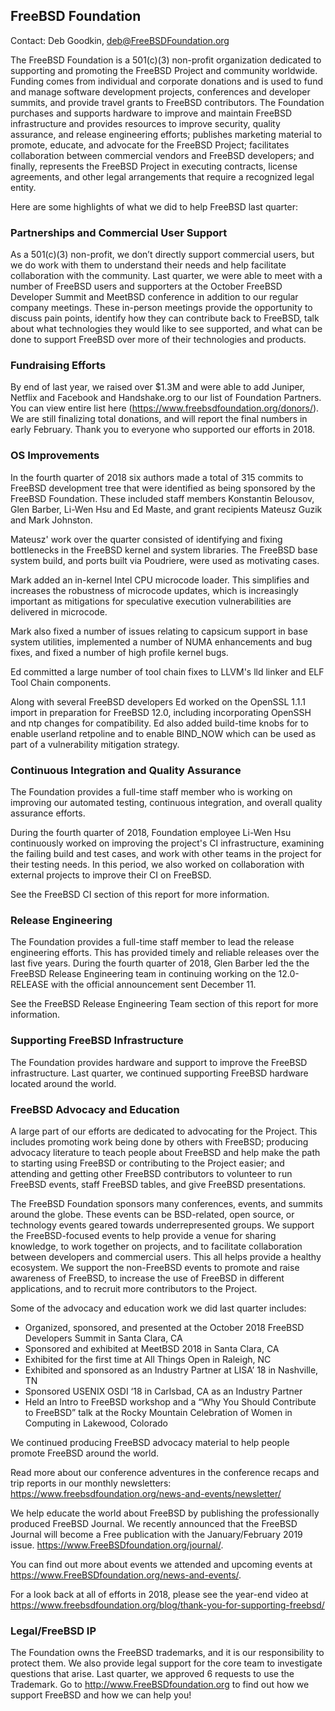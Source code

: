 ## FreeBSD Foundation ##

Contact: Deb Goodkin, <deb@FreeBSDFoundation.org>

The FreeBSD Foundation is a 501(c)(3) non-profit organization dedicated to supporting and promoting the FreeBSD Project and community worldwide. Funding comes from individual and corporate donations and is used to fund and manage software development projects, conferences and developer summits, and provide travel grants to FreeBSD contributors. The Foundation purchases and supports hardware to improve and maintain FreeBSD infrastructure and provides resources to improve security, quality assurance, and release engineering efforts; publishes marketing material to promote, educate, and advocate for the FreeBSD Project; facilitates collaboration between commercial vendors and FreeBSD developers; and finally, represents the FreeBSD Project in executing contracts, license agreements, and other legal arrangements that require a recognized legal entity.

Here are some highlights of what we did to help FreeBSD last quarter:

### Partnerships and Commercial User Support ###

As a 501(c)(3) non-profit, we don’t directly support commercial users, but we do work with them to understand their needs and help facilitate collaboration with the community. Last quarter, we were able to meet with a number of FreeBSD users and supporters at the October FreeBSD Developer Summit and MeetBSD conference in addition to our regular company meetings.  These in-person meetings provide the opportunity to discuss pain points, identify how they can contribute back to FreeBSD, talk about what technologies they would like to see supported, and what can be done to support FreeBSD over more of their technologies and products.

### Fundraising Efforts ###

By end of last year, we raised over $1.3M and were able to add Juniper, Netflix and Facebook and Handshake.org to our list of Foundation Partners. You can view entire list here (https://www.freebsdfoundation.org/donors/). We are still finalizing total donations, and will report the final numbers in early February. Thank you to everyone who supported our efforts in 2018. 

### OS Improvements ###

In the fourth quarter of 2018 six authors made a total of 315 commits to FreeBSD development tree that were identified as being sponsored by the FreeBSD Foundation. These included staff members Konstantin Belousov, Glen Barber, Li-Wen Hsu and Ed Maste, and grant recipients Mateusz Guzik and Mark Johnston.

Mateusz' work over the quarter consisted of identifying and fixing bottlenecks in the FreeBSD kernel and system libraries. The FreeBSD base system build, and ports built via Poudriere, were used as motivating cases.

Mark added an in-kernel Intel CPU microcode loader. This simplifies and increases the robustness of microcode updates, which is increasingly important as mitigations for speculative execution vulnerabilities are delivered in microcode.

Mark also fixed a number of issues relating to capsicum support in base system utilities, implemented a number of NUMA enhancements and bug fixes, and fixed a number of high profile kernel bugs.

Ed committed a large number of tool chain fixes to LLVM's lld linker and ELF Tool Chain components.

Along with several FreeBSD developers Ed worked on the OpenSSL 1.1.1 import in preparation for FreeBSD 12.0, including incorporating OpenSSH and ntp changes for compatibility. Ed also added build-time knobs for to enable userland retpoline and to enable BIND_NOW which
can be used as part of a vulnerability mitigation strategy.

### Continuous Integration and Quality Assurance ###

The Foundation provides a full-time staff member who is working on improving our automated testing, continuous integration, and overall quality assurance efforts.

During the fourth quarter of 2018, Foundation employee Li-Wen Hsu continuously worked on improving the project's CI infrastructure, examining the failing build and test cases, and work with other teams in the project for their testing needs. In this period, we also worked on collaboration with external projects to improve their CI on FreeBSD.

See the FreeBSD CI section of this report for more information.

### Release Engineering ###

The Foundation provides a full-time staff member to lead the release engineering efforts. This has provided timely and reliable releases over the last five years. During the fourth quarter of 2018, Glen Barber led the the FreeBSD Release Engineering team in continuing working on the 12.0-RELEASE with the official announcement sent December 11.

See the FreeBSD Release Engineering Team section of this report for more
information.

### Supporting FreeBSD Infrastructure ### 

The Foundation provides hardware and support to improve the FreeBSD infrastructure. Last quarter, we continued supporting FreeBSD hardware located around the world.

### FreeBSD Advocacy and Education ###

A large part of our efforts are dedicated to advocating for the Project. This includes promoting work being done by others with FreeBSD; producing advocacy literature to teach people about FreeBSD and help make the path to starting using FreeBSD or contributing to the Project easier; and attending and getting other FreeBSD contributors to volunteer to run FreeBSD events, staff FreeBSD tables, and give FreeBSD presentations.

The FreeBSD Foundation sponsors many conferences, events, and summits around the globe. These events can be BSD-related, open source, or technology events geared towards underrepresented groups. We support the FreeBSD-focused events to help provide a venue for sharing knowledge, to work together on projects, and to facilitate collaboration between developers and commercial users. This all helps provide a healthy ecosystem. We support the non-FreeBSD events to promote and raise awareness of FreeBSD, to increase the use of FreeBSD in different applications, and to recruit more contributors to the Project.

Some of the advocacy and education work we did last quarter includes:
* Organized, sponsored, and presented at the October 2018 FreeBSD Developers Summit in Santa Clara, CA
* Sponsored and exhibited at MeetBSD 2018 in Santa Clara, CA
* Exhibited for the first time at All Things Open in Raleigh, NC
* Exhibited  and sponsored as an Industry Partner at LISA’ 18 in Nashville, TN
* Sponsored USENIX OSDI ‘18 in Carlsbad, CA as an Industry Partner
* Held an Intro to FreeBSD workshop and a “Why You Should Contribute to FreeBSD” talk at the Rocky Mountain Celebration of Women in Computing in Lakewood, Colorado

We continued producing FreeBSD advocacy material to help people promote FreeBSD around the world. 

Read more about our conference adventures in the conference recaps and trip reports in our monthly newsletters: https://www.freebsdfoundation.org/news-and-events/newsletter/

We help educate the world about FreeBSD by publishing the professionally produced FreeBSD Journal. We recently announced that the FreeBSD Journal will become a Free publication with the January/February 2019 issue. https://www.FreeBSDfoundation.org/journal/.

You can find out more about events we attended and upcoming events at https://www.FreeBSDfoundation.org/news-and-events/.

For a look back at all of efforts in 2018, please see the year-end video at https://www.freebsdfoundation.org/blog/thank-you-for-supporting-freebsd/

### Legal/FreeBSD IP ###

The Foundation owns the FreeBSD trademarks, and it is our responsibility to protect them. We also provide legal support for the core team to investigate questions that arise. Last quarter, we approved 6 requests to use the Trademark. 
Go to http://www.FreeBSDfoundation.org to find out how we support FreeBSD and how we can help you!
